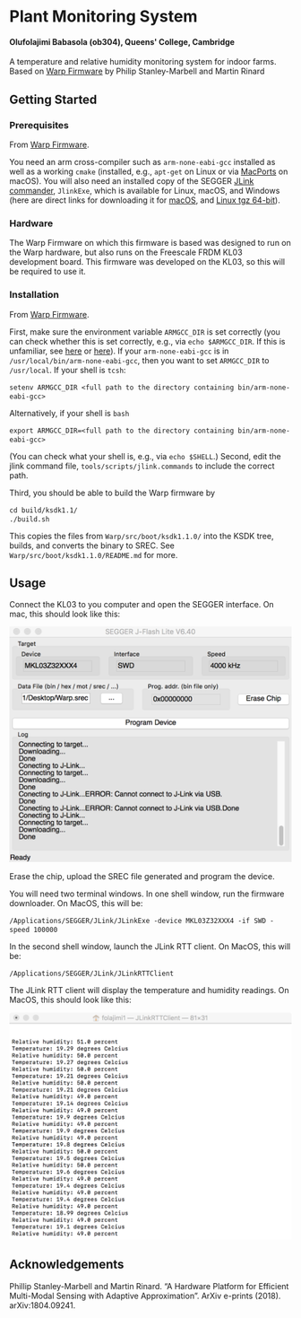 # Plant Monitoring System
#### Olufolajimi Babasola (ob304), Queens' College, Cambridge

A temperature and relative humidity monitoring system for indoor farms. Based on [Warp Firmware](https://github.com/physical-computation/Warp-firmware) by Philip Stanley-Marbell and Martin Rinard

## Getting Started

### Prerequisites
From [Warp Firmware](https://github.com/physical-computation/Warp-firmware).

You need an arm cross-compiler such as `arm-none-eabi-gcc` installed as well as a working `cmake` (installed, e.g., `apt-get` on Linux or via [MacPorts](https://www.macports.org/) on macOS). You will also need an installed copy of the SEGGER [JLink commander](https://www.segger.com/downloads/jlink/), `JlinkExe`, which is available for Linux, macOS, and Windows (here are direct links for downloading it for [macOS](https://www.segger.com/downloads/jlink/JLink_MacOSX.pkg), and [Linux tgz 64-bit](https://www.segger.com/downloads/jlink/JLink_Linux_x86_64.tgz)).

### Hardware
The Warp Firmware on which this firmware is based was designed to run on the Warp hardware, but also runs on the Freescale FRDM KL03 development board. This firmware was developed on the KL03, so this will be required to use it.

### Installation

From [Warp Firmware](https://github.com/physical-computation/Warp-firmware).

First, make sure the environment variable  `ARMGCC_DIR`  is set correctly (you can check whether this is set correctly, e.g., via  `echo $ARMGCC_DIR`. If this is unfamiliar, see  [here](http://homepages.uc.edu/~thomam/Intro_Unix_Text/Env_Vars.html)  or  [here](https://www2.cs.duke.edu/csl/docs/csh.html)). If your  `arm-none-eabi-gcc`  is in  `/usr/local/bin/arm-none-eabi-gcc`, then you want to set  `ARMGCC_DIR`  to  `/usr/local`. If your shell is  `tcsh`:

	setenv ARMGCC_DIR <full path to the directory containing bin/arm-none-eabi-gcc>

Alternatively, if your shell is  `bash`

	export ARMGCC_DIR=<full path to the directory containing bin/arm-none-eabi-gcc>

(You can check what your shell is, e.g., via  `echo $SHELL`.) Second, edit the jlink command file,  `tools/scripts/jlink.commands`  to include the correct path.

Third, you should be able to build the Warp firmware by

	cd build/ksdk1.1/
	./build.sh

This copies the files from  `Warp/src/boot/ksdk1.1.0/`  into the KSDK tree, builds, and converts the binary to SREC. See  `Warp/src/boot/ksdk1.1.0/README.md`  for more.


## Usage

Connect the KL03 to you computer and open the SEGGER interface. On mac, this should look like this: 

![SEGGER Interface](SEGGER_Interface.png)

Erase the chip, upload the SREC file generated and program the device.

You will need two terminal windows. In one shell window, run the firmware downloader. On MacOS, this will be:
	
	/Applications/SEGGER/JLink/JLinkExe -device MKL03Z32XXX4 -if SWD -speed 100000
	
In the second shell window, launch the JLink RTT client. On MacOS, this will be:

	/Applications/SEGGER/JLink/JLinkRTTClient

The JLink RTT client will display the temperature and humidity readings. On MacOS, this should look like this:

![JLink RTT Client](SI7021_Readings.png)

## Acknowledgements

Phillip Stanley-Marbell and Martin Rinard. “A Hardware Platform for Efficient Multi-Modal Sensing with Adaptive Approximation”. ArXiv e-prints (2018). arXiv:1804.09241.
